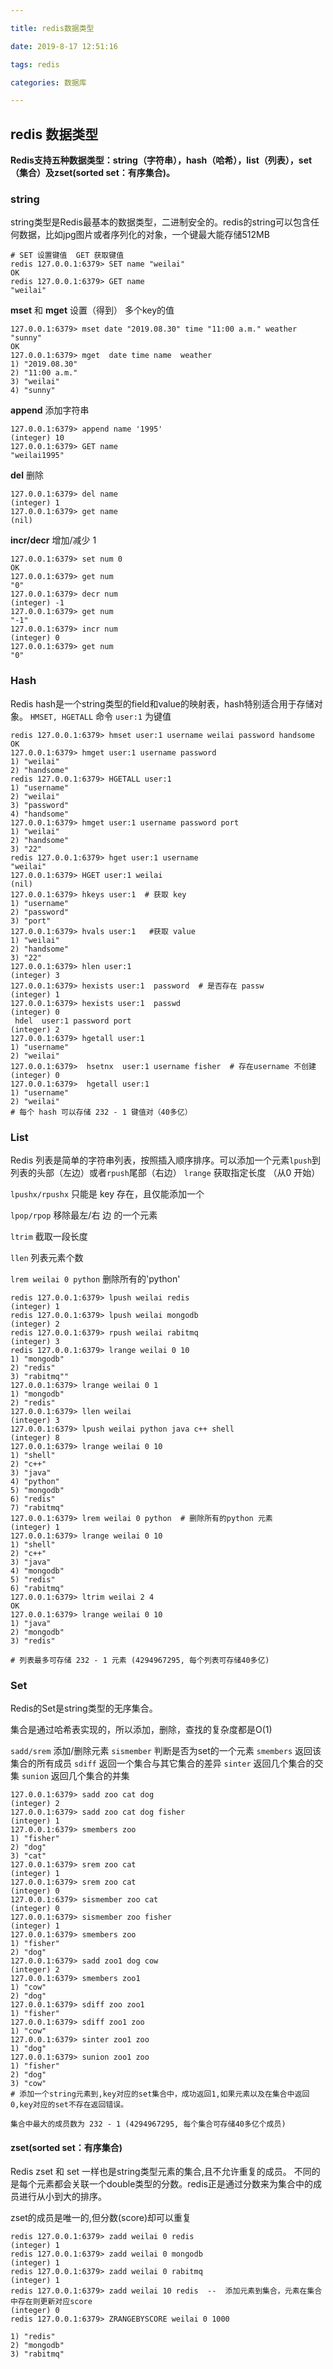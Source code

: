 ```yaml
---

title: redis数据类型

date: 2019-8-17 12:51:16

tags: redis

categories: 数据库

---
```




## redis 数据类型
**Redis支持五种数据类型：string（字符串），hash（哈希），list（列表），set（集合）及zset(sorted set：有序集合)。**

### string
string类型是Redis最基本的数据类型，二进制安全的。redis的string可以包含任何数据，比如jpg图片或者序列化的对象，一个键最大能存储512MB
```
# SET 设置键值  GET 获取键值
redis 127.0.0.1:6379> SET name "weilai"  
OK
redis 127.0.0.1:6379> GET name 
"weilai"
```

**mset** 和 **mget** 设置（得到） 多个key的值
```
127.0.0.1:6379> mset date "2019.08.30" time "11:00 a.m." weather "sunny"
OK
127.0.0.1:6379> mget  date time name  weather
1) "2019.08.30"
2) "11:00 a.m."
3) "weilai"
4) "sunny"
```

**append**  添加字符串
```
127.0.0.1:6379> append name '1995'
(integer) 10
127.0.0.1:6379> GET name
"weilai1995"
```
**del**  删除
```
127.0.0.1:6379> del name
(integer) 1
127.0.0.1:6379> get name
(nil)
```
**incr/decr**  增加/减少 1
```
127.0.0.1:6379> set num 0
OK
127.0.0.1:6379> get num
"0"
127.0.0.1:6379> decr num
(integer) -1
127.0.0.1:6379> get num
"-1"
127.0.0.1:6379> incr num
(integer) 0
127.0.0.1:6379> get num
"0"
```

### Hash
Redis hash是一个string类型的field和value的映射表，hash特别适合用于存储对象。
`HMSET, HGETALL` 命令 `user:1` 为键值
```
redis 127.0.0.1:6379> hmset user:1 username weilai password handsome 
OK
127.0.0.1:6379> hmget user:1 username password
1) "weilai"
2) "handsome"
redis 127.0.0.1:6379> HGETALL user:1
1) "username"
2) "weilai"
3) "password"
4) "handsome"
127.0.0.1:6379> hmget user:1 username password port
1) "weilai"
2) "handsome"
3) "22"
redis 127.0.0.1:6379> hget user:1 username
"weilai"
127.0.0.1:6379> HGET user:1 weilai
(nil)
127.0.0.1:6379> hkeys user:1  # 获取 key
1) "username"
2) "password"
3) "port"
127.0.0.1:6379> hvals user:1   #获取 value
1) "weilai"
2) "handsome"
3) "22"
127.0.0.1:6379> hlen user:1
(integer) 3
127.0.0.1:6379> hexists user:1  password  # 是否存在 passw
(integer) 1
127.0.0.1:6379> hexists user:1  passwd
(integer) 0
 hdel  user:1 password port
(integer) 2
127.0.0.1:6379> hgetall user:1
1) "username"
2) "weilai"
127.0.0.1:6379>  hsetnx  user:1 username fisher  # 存在username 不创建
(integer) 0
127.0.0.1:6379>  hgetall user:1 
1) "username"
2) "weilai"
# 每个 hash 可以存储 232 - 1 键值对（40多亿）
```

### List
Redis 列表是简单的字符串列表，按照插入顺序排序。可以添加一个元素`lpush`到列表的头部（左边）或者`rpush`尾部（右边）
`lrange` 获取指定长度 （从0 开始）

`lpushx/rpushx` 只能是 key 存在，且仅能添加一个

`lpop/rpop` 移除最左/右 边 的一个元素

`ltrim`  截取一段长度 

`llen`  列表元素个数

`lrem weilai 0 python` 删除所有的'python'
```
redis 127.0.0.1:6379> lpush weilai redis
(integer) 1
redis 127.0.0.1:6379> lpush weilai mongodb
(integer) 2
redis 127.0.0.1:6379> rpush weilai rabitmq
(integer) 3
redis 127.0.0.1:6379> lrange weilai 0 10
1) "mongodb"
2) "redis"
3) "rabitmq""
127.0.0.1:6379> lrange weilai 0 1
1) "mongodb"
2) "redis"
127.0.0.1:6379> llen weilai
(integer) 3
127.0.0.1:6379> lpush weilai python java c++ shell
(integer) 8
127.0.0.1:6379> lrange weilai 0 10     
1) "shell"
2) "c++"
3) "java"
4) "python"
5) "mongodb"
6) "redis"
7) "rabitmq"
127.0.0.1:6379> lrem weilai 0 python  # 删除所有的python 元素
(integer) 1
127.0.0.1:6379> lrange weilai 0 10  
1) "shell"
2) "c++"
3) "java"
4) "mongodb"
5) "redis"
6) "rabitmq"
127.0.0.1:6379> ltrim weilai 2 4
OK
127.0.0.1:6379> lrange weilai 0 10
1) "java"
2) "mongodb"
3) "redis"

# 列表最多可存储 232 - 1 元素 (4294967295, 每个列表可存储40多亿)
```

### Set
Redis的Set是string类型的无序集合。

集合是通过哈希表实现的，所以添加，删除，查找的复杂度都是O(1)

`sadd/srem`  添加/删除元素
`sismember`  判断是否为set的一个元素
`smembers`   返回该集合的所有成员
`sdiff`      返回一个集合与其它集合的差异
`sinter`     返回几个集合的交集
`sunion`     返回几个集合的并集


```
127.0.0.1:6379> sadd zoo cat dog
(integer) 2
127.0.0.1:6379> sadd zoo cat dog fisher
(integer) 1
127.0.0.1:6379> smembers zoo
1) "fisher"
2) "dog"
3) "cat"
127.0.0.1:6379> srem zoo cat
(integer) 1
127.0.0.1:6379> srem zoo cat
(integer) 0
127.0.0.1:6379> sismember zoo cat
(integer) 0
127.0.0.1:6379> sismember zoo fisher
(integer) 1
127.0.0.1:6379> smembers zoo
1) "fisher"
2) "dog"
127.0.0.1:6379> sadd zoo1 dog cow
(integer) 2
127.0.0.1:6379> smembers zoo1
1) "cow"
2) "dog"
127.0.0.1:6379> sdiff zoo zoo1
1) "fisher"
127.0.0.1:6379> sdiff zoo1 zoo
1) "cow"
127.0.0.1:6379> sinter zoo1 zoo
1) "dog"
127.0.0.1:6379> sunion zoo1 zoo
1) "fisher"
2) "dog"
3) "cow"
# 添加一个string元素到,key对应的set集合中，成功返回1,如果元素以及在集合中返回0,key对应的set不存在返回错误。

集合中最大的成员数为 232 - 1 (4294967295, 每个集合可存储40多亿个成员)
```
#### zset(sorted set：有序集合)
Redis zset 和 set 一样也是string类型元素的集合,且不允许重复的成员。
不同的是每个元素都会关联一个double类型的分数。redis正是通过分数来为集合中的成员进行从小到大的排序。

zset的成员是唯一的,但分数(score)却可以重复

```
redis 127.0.0.1:6379> zadd weilai 0 redis
(integer) 1
redis 127.0.0.1:6379> zadd weilai 0 mongodb
(integer) 1
redis 127.0.0.1:6379> zadd weilai 0 rabitmq
(integer) 1
redis 127.0.0.1:6379> zadd weilai 10 redis  --  添加元素到集合，元素在集合中存在则更新对应score
(integer) 0
redis 127.0.0.1:6379> ZRANGEBYSCORE weilai 0 1000

1) "redis"
2) "mongodb"
3) "rabitmq"
```


